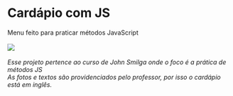<h1>Cardápio com JS</h1>
Menu feito para praticar métodos JavaScript
<br><br>
<img src='assets/to_readme/teste.gif'>
<br><br>
<em>Esse projeto pertence ao curso de John Smilga onde o foco é a prática de métodos JS</em><br>
<em>As fotos e textos são providenciados pelo professor, por isso o cardápio está em inglês.</em>
